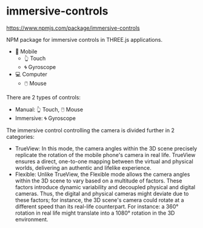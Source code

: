 # immersive-controls

https://www.npmjs.com/package/immersive-controls

NPM package for immersive controls in THREE.js applications.

- 📱 Mobile
  - 👆 Touch
  - 🌀 Gyroscope
- 💻 Computer
  - 🖱️ Mouse


There are 2 types of controls:
- Manual: 👆 Touch, 🖱️ Mouse
- Immersive: 🌀 Gyroscope

The immersive control controlling the camera is divided further in 2 categories:
- TrueView: In this mode, the camera angles within the 3D scene precisely replicate the rotation of the mobile phone's camera in real life. TrueView ensures a direct, one-to-one mapping between the virtual and physical worlds, delivering an authentic and lifelike experience.
- Flexible: Unlike TrueView, the Flexible mode allows the camera angles within the 3D scene to vary based on a multitude of factors. These factors introduce dynamic variability and decoupled physical and digital cameras. Thus, the digital and physical cameras might deviate due to these factors; for instance, the 3D scene's camera could rotate at a different speed than its real-life counterpart. For instance: a 360° rotation in real life might translate into a 1080° rotation in the 3D environment.
